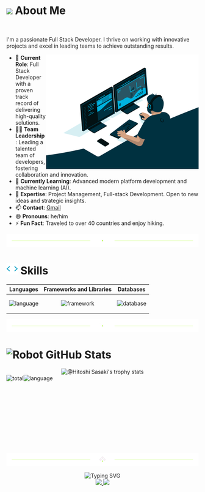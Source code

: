 <!-- <img src="https://raw.githubusercontent.com/Tarikul-Islam-Anik/Animated-Fluent-Emojis/master/Emojis/Hand%20gestures/Waving%20Hand.png" alt="Waving Hand" width="25" height="25" /> -->

<h1>
  <img src="https://user-images.githubusercontent.com/74038190/213844263-a8897a51-32f4-4b3b-b5c2-e1528b89f6f3.png" width="40" /> About Me
</h1>
​
<div>
  <p>
    I'm a passionate Full Stack Developer. I thrive on working with innovative projects and excel in leading teams to achieve outstanding results.
  </p>
  
  <img alt='coding' align='right' height='300' src="https://github.com/luxetidal/luxetidal/blob/main/assests/images/coding_gif.gif" />

  <ul>
  <li>💼 <strong>Current Role</strong>: Full Stack Developer with a proven track record of delivering high-quality solutions.</li>
  <li>👨‍💼 <strong>Team Leadership</strong>: Leading a talented team of developers, fostering collaboration and innovation.</li>
  <li>🌱 <strong>Currently Learning</strong>: Advanced modern platform development and machine learning (AI).</li>
  <li>💬 <strong>Expertise</strong>: Project Management, Full-stack Development. Open to new ideas and strategic insights.</li>
  <li>📫 <strong>Contact</strong>: <a href="mailto:luxetidal@gmail.com">Gmail</a></li>
  <li>😄 <strong>Pronouns</strong>: he/him</li>
  <li>⚡ <strong>Fun Fact</strong>: Traveled to over 40 countries and enjoy hiking.</li>
</ul>

</div>


![divider](https://github.com/luxetidal/luxetidal/blob/main/assests/images/divider.png)

<h1>
  <img src="https://github.com/luxetidal/luxetidal/blob/main/assests/images/code_gif.gif" width ="30"> Skills
</h1>
<div align=''>
<table>
  <thead>
    <tr>
      <th>Languages</th>
      <th>Frameworks and Libraries</th>
      <th>Databases</th>
    </tr>
  </thead>
  <tbody>
    <tr>
      <td>
        <p align="center">
            <img height='132' alt='language' src="https://skillicons.dev/icons?i=js,ts,nodejs,solidity,cpp,cs,php,py,rust,ruby&perline=5" />
        </p>
      </td>
      <td>
        <p align="center">
          <img height='132' alt='framework' src="https://skillicons.dev/icons?i=nestjs,express,laravel,django,react,vue,nextjs,nuxtjs,redux,graphql&perline=5" />
        </p>
      </td>
      <td>
        <p align="center">
          <img height='132' alt='database' src="https://skillicons.dev/icons?i=mongodb,mysql,postgres,sqlite&perline=2" />
        </p>
      </td>
    </tr>
  </tbody>
</table>
</div>

![divider](https://github.com/luxetidal/luxetidal/blob/main/assests/images/divider.png)

<h1>
  <img src="https://raw.githubusercontent.com/Tarikul-Islam-Anik/Animated-Fluent-Emojis/master/Emojis/Smilies/Robot.png" alt="Robot" width="30" /> GitHub Stats
</h1>

<div align='center'>
  <img src="https://github-profile-trophy.vercel.app/?username=luxetidal&theme=onestar&no-frame=true&column=4&row=2"  height='420' alt="@Hitoshi Sasaki's trophy stats"/>

<!-- <img src="https://github-readme-activity-graph.vercel.app/graph?username=luxetidal&theme=react-dark&hide_border=true&hide_title=false&area=true&custom_title=Total%20contribution%20graph%20in%20all%20repo" height='295' alt="activity graph"> -->
</div>

<div align='center' style="display: flex;">
  <img align='left' height='190' alt='total' src="https://github-readme-stats.vercel.app/api?username=luxetidal&show_icons=true&theme=gotham" />
    
  <img align='right' height='190' alt='language' src="https://github-readme-stats.vercel.app/api/top-langs/?username=luxetidal&layout=compact&theme=gotham" />
</div>

![divider_header](https://github.com/luxetidal/luxetidal/blob/main/assests/images/divider_header.png)

<div align='center'>
<img src="https://readme-typing-svg.demolab.com?font=Fira+Code&size=22&pause=1000&color=F78518&multiline=true&random=false&width=650&height=100&lines=Don't+forget+to+star+the+repositories+you+like;and+follow+me+for+more+updates." alt="Typing SVG" />
</div>

<div align='center'>
  <a href='https://github.com/luxetidal' >
    <img src='https://img.shields.io/github/followers/luxetidal.svg?style=flat&logo=castro&label=Follow' height='40' />
  </a>
  <a href='https://github.com/luxetidal?tab=repositories' >
    <img src='https://img.shields.io/github/stars/luxetidal.svg?style=flat&logo=starship&logoColor=yellow&label=Star' height='40' />
  </a>
</div>
